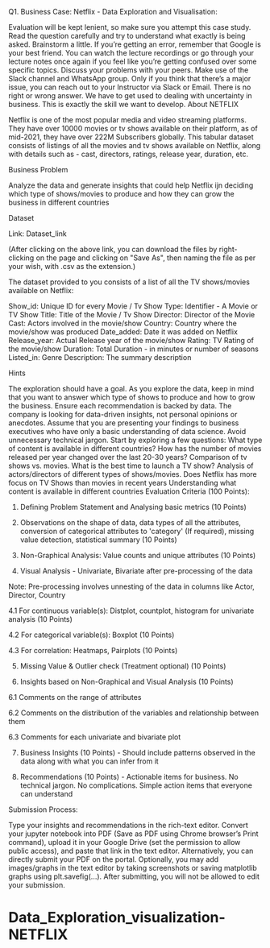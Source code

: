 Q1. Business Case: Netflix - Data Exploration and Visualisation:

Evaluation will be kept lenient, so make sure you attempt this case study.
Read the question carefully and try to understand what exactly is being asked.
Brainstorm a little. If you’re getting an error, remember that Google is your best friend.
You can watch the lecture recordings or go through your lecture notes once again if you feel like you’re getting confused over some specific topics.
Discuss your problems with your peers. Make use of the Slack channel and WhatsApp group.
Only if you think that there’s a major issue, you can reach out to your Instructor via Slack or Email.
There is no right or wrong answer. We have to get used to dealing with uncertainty in business. This is exactly the skill we want to develop.
About NETFLIX

Netflix is one of the most popular media and video streaming platforms. They have over 10000 movies or tv shows available on their platform, as of mid-2021, they have over 222M Subscribers globally. This tabular dataset consists of listings of all the movies and tv shows available on Netflix, along with details such as - cast, directors, ratings, release year, duration, etc.

Business Problem

Analyze the data and generate insights that could help Netflix ijn deciding which type of shows/movies to produce and how they can grow the business in different countries

Dataset

Link: Dataset_link

(After clicking on the above link, you can download the files by right-clicking on the page and clicking on "Save As", then naming the file as per your wish, with .csv as the extension.)

The dataset provided to you consists of a list of all the TV shows/movies available on Netflix:

Show_id: Unique ID for every Movie / Tv Show
Type: Identifier - A Movie or TV Show
Title: Title of the Movie / Tv Show
Director: Director of the Movie
Cast: Actors involved in the movie/show
Country: Country where the movie/show was produced
Date_added: Date it was added on Netflix
Release_year: Actual Release year of the movie/show
Rating: TV Rating of the movie/show
Duration: Total Duration - in minutes or number of seasons
Listed_in: Genre
Description: The summary description

Hints

The exploration should have a goal. As you explore the data, keep in mind that you want to answer which type of shows to produce and how to grow the business.
Ensure each recommendation is backed by data. The company is looking for data-driven insights, not personal opinions or anecdotes.
Assume that you are presenting your findings to business executives who have only a basic understanding of data science. Avoid unnecessary technical jargon.
Start by exploring a few questions: What type of content is available in different countries?
How has the number of movies released per year changed over the last 20-30 years?
Comparison of tv shows vs. movies.
What is the best time to launch a TV show?
Analysis of actors/directors of different types of shows/movies.
Does Netflix has more focus on TV Shows than movies in recent years
Understanding what content is available in different countries
Evaluation Criteria (100 Points):

1. Defining Problem Statement and Analysing basic metrics (10 Points)

2. Observations on the shape of data, data types of all the attributes, conversion of categorical attributes to 'category' (If required), missing value detection, statistical summary (10 Points)

3. Non-Graphical Analysis: Value counts and unique attributes ​​(10 Points)

4. Visual Analysis - Univariate, Bivariate after pre-processing of the data

Note: Pre-processing involves unnesting of the data in columns like Actor, Director, Country

4.1 For continuous variable(s): Distplot, countplot, histogram for univariate analysis (10 Points)

4.2 For categorical variable(s): Boxplot (10 Points)

4.3 For correlation: Heatmaps, Pairplots (10 Points)

5. Missing Value & Outlier check (Treatment optional) (10 Points)

6. Insights based on Non-Graphical and Visual Analysis (10 Points)

6.1 Comments on the range of attributes

6.2 Comments on the distribution of the variables and relationship between them

6.3 Comments for each univariate and bivariate plot

7. Business Insights (10 Points) - Should include patterns observed in the data along with what you can infer from it

8. Recommendations (10 Points) - Actionable items for business. No technical jargon. No complications. Simple action items that everyone can understand

Submission Process:

Type your insights and recommendations in the rich-text editor.
Convert your jupyter notebook into PDF (Save as PDF using Chrome browser’s Print command), upload it in your Google Drive (set the permission to allow public access), and paste that link in the text editor.
Alternatively, you can directly submit your PDF on the portal.
Optionally, you may add images/graphs in the text editor by taking screenshots or saving matplotlib graphs using plt.savefig(...).
After submitting, you will not be allowed to edit your submission.

# Data_Exploration_visualization-NETFLIX
